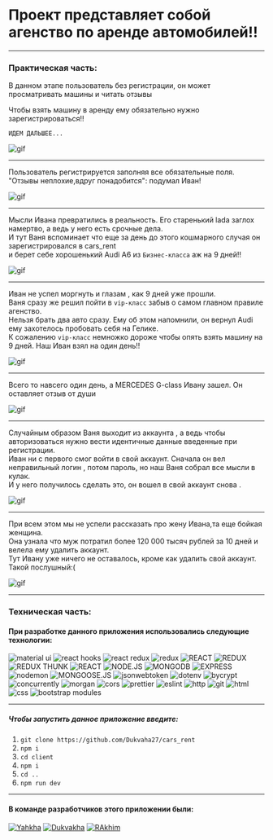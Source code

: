 # Проект представляет собой агенство по аренде автомобилей!!

____

### Практическая часть:

В данном этапе пользователь без регистрации, он может просматривать машины и читать отзывы <br/>

Чтобы взять машину в аренду ему обязательно нужно зарегистрироваться!!

`ИДЕМ ДАЛЬШЕЕ...`

![gif](https://github.com/Dukvaha27/cars_rent/blob/Dukvakha/client/public/1.gif)

____

Пользователь регистрируется заполняя все обязательные поля. <br/> 
"Отзывы неплохие,вдруг понадобится": подумал Иван!

![gif](https://github.com/Dukvaha27/cars_rent/blob/Dukvakha/client/public/2.gif)

____

Мысли Ивана превратились в реальность. Его старенький lada заглох намертво, а ведь у него есть срочные дела. <br/>
И тут Ваня вспоминает что еще за день до этого кошмарного случая он зарегистрировался в cars_rent <br/>
и берет себе хорошенький Аudi A6 из `Бизнес-класса` аж на 9 дней!!

![gif](https://github.com/Dukvaha27/cars_rent/blob/Dukvakha/client/public/3.gif)

____

Иван не успел моргнуть и глазам , как 9 дней уже прошли. <br/>
Ваня сразу же решил пойти в `vip-класс` забыв о самом главном правиле агенство.<br/>
Нельзя брать два авто сразу. Ему об этом напомнили, он вернул Audi ему захотелось пробовать себя на Гелике. <br/>
К сожалению `vip-класс` немножко дороже чтобы опять взять машину на 9 дней. Наш Иван взял на один день!!

![gif](https://github.com/Dukvaha27/cars_rent/blob/Dukvakha/client/public/4.gif)

____

Всего то навсего один день, а MERCEDES G-class Ивану зашел. Он оставляет отзыв от души

![gif](https://github.com/Dukvaha27/cars_rent/blob/Dukvakha/client/public/5.gif)

____

Случайным образом Ваня выходит из аккаунта , а ведь чтобы авторизоваться нужно вести идентичные данные введенные при регистрации.<br/>
Иван ни с первого смог войти в свой аккаунт. Сначала он вел неправильный логин , потом пароль, но наш Ваня собрал все мысли в кулак.<br/>
И у него получилось сделать это, он вошел в свой аккаунт снова .

![gif](https://github.com/Dukvaha27/cars_rent/blob/Dukvakha/client/public/6.gif)

____

При всем этом мы не успели рассказать про жену Ивана,та еще бойкая женщина.<br/>
Она узнала что муж потратил более 120 000 тысяч рублей за 10 дней и велела ему удалить аккаунт.<br/>
 Тут Ивану уже ничего не оставалось, кроме как удалить свой аккаунт. Такой послушный:(
 
 ![gif](https://github.com/Dukvaha27/cars_rent/blob/Dukvakha/client/public/7.gif)

______

### Техническая часть:

#### При разработке данного приложения использовались следующие технологии:

<div>
 <img alt="material ui" src="https://img.shields.io/badge/-material ui-abd8ff?style=for-the-badge&logo=material ui&logoColor=blue" />
 <img alt="react hooks" src="https://img.shields.io/badge/-react hooks-edebeb?style=for-the-badge&logo=react&logoColor=green" />
 <img alt="react redux" src="https://img.shields.io/badge/-react redux-edebeb?style=for-the-badge&logo=redux&logoColor=green" />
 <img alt="redux" src="https://img.shields.io/badge/-redux devtools-edebeb?style=for-the-badge&logo=redux&logoColor=green" />
 <img alt="REACT" src="https://img.shields.io/badge/-REACT-black?style=for-the-badge&logo=react&logoColor=01d0f5" />
 <img alt="REDUX" src="https://img.shields.io/badge/-REDUX-7248b6?style=for-the-badge&logo=redux&logoColor=white" />
 <img alt="REDUX THUNK" src="https://img.shields.io/badge/-REDUX THUNK-lightblue?style=for-the-badge&logo=redux&logoColor=7248b6" />
 <img alt="REACT" src="https://img.shields.io/badge/-REACT ROUTER DOM-black?style=for-the-badge&logo=react router&logoColor=red" />
 <img alt="NODE.JS" src="https://img.shields.io/badge/-NODE.JS-43853d?style=for-the-badge&logo=node.js&logoColor=green" />
<img alt="MONGODB" src="https://img.shields.io/badge/-MONGODB-edebeb?style=for-the-badge&logo=mongodb&logoColor=green" />
<img alt="EXPRESS" src="https://img.shields.io/badge/-EXPRESS.js-97ca00?style=for-the-badge&logo=express&logoColor=white" />
 <img alt="nodemon" src="https://img.shields.io/badge/-nodemon-abd8ff?style=for-the-badge&logo=nodemon&logoColor=blue" />
<img alt="MONGOOSE.JS" src="https://img.shields.io/badge/-MONGOOSE-edebeb?style=for-the-badge&logo=mongoose.js&logoColor=green" />
<img alt="jsonwebtoken" src="https://img.shields.io/badge/-jsonwebtoken-e05d44?style=for-the-badge&logo=jsonwebtoken&logoColor=green" />
<img alt="dotenv" src="https://img.shields.io/badge/-dotenv-red?style=for-the-badge&logo=dotenv&logoColor=green" />
<img alt="bycrypt" src="https://img.shields.io/badge/-bycrypt-black?style=for-the-badge&logo=bycrypt&logoColor=green" />
<img alt="concurrently" src="https://img.shields.io/badge/-concurrently-white?style=for-the-badge&logo=concurrently&logoColor=green" />
<img alt="morgan" src="https://img.shields.io/badge/-morgan-green?style=for-the-badge&logo=morgan&logoColor=white" />
<img alt="cors" src="https://img.shields.io/badge/-cors-pink?style=for-the-badge&logo=cors&logoColor=green" />
<img alt="prettier" src="https://img.shields.io/badge/-prettier-555?style=for-the-badge&logo=prettier&logoColor=red" />
<img alt="eslint" src="https://img.shields.io/badge/-eslint-430098?style=for-the-badge&logo=eslint&logoColor=white" />
<img alt="http" src="https://img.shields.io/badge/-http-yellow?style=for-the-badge&logo=http&logoColor=green" />
<img alt="git" src="https://img.shields.io/badge/-git-orange?style=for-the-badge&logo=git&logoColor=green" />
<img alt="html" src="https://img.shields.io/badge/-html-white?style=for-the-badge&logo=html5&logoColor=green" />
<img alt="css" src="https://img.shields.io/badge/-css-blue?style=for-the-badge&logo=css&logoColor=green" />
<img alt="bootstrap modules" src="https://img.shields.io/badge/-bootstrap-lightblue?style=for-the-badge&logo=bootstrap&logoColor=blue" />
</div>

____

##### Чтобы запустить данное приложение введите:

1. `git clone https://github.com/Dukvaha27/cars_rent` <br/>
2. `npm i` <br/>
3. `cd client` <br/>
4. `npm i` <br/>
5. `cd ..` <br/>
6. `npm run dev`

____

#### В команде разработчиков этого приложении были:

 [<img alt="Yahkha" src="https://img.shields.io/badge/-Yahkha-black?style=for-the-badge&logo=&logoColor=red" />](https://github.com/bimurzaew)
 [<img alt="Dukvakha" src="https://img.shields.io/badge/-Dukvakha-black?style=for-the-badge&logo=&logoColor=red" />](https://github.com/Dukvaha27)
 [<img alt="RAkhim" src="https://img.shields.io/badge/-Rakhim-black?style=for-the-badge&logo=&logoColor=red" />](https://github.com/Khatciev)

